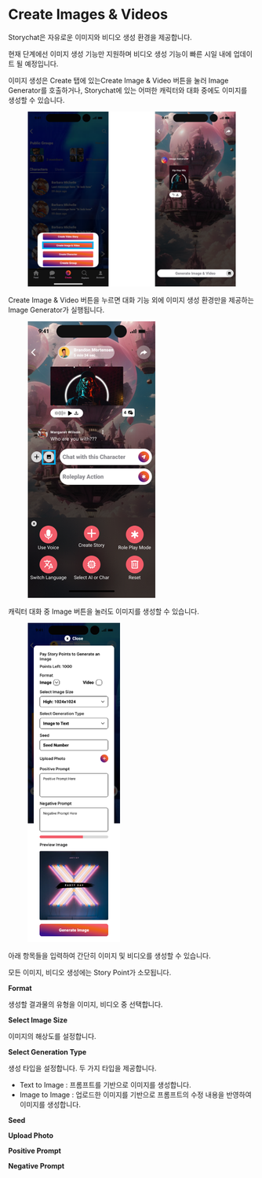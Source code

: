# Create Images & Videos

Storychat은 자유로운 이미지와 비디오 생성 환경을 제공합니다.

현재 단계에선 이미지 생성 기능만 지원하며 비디오 생성 기능이 빠른 시일 내에 업데이트 될 예정입니다.

이미지 생성은 Create 탭에 있는Create Image & Video 버튼을 눌러 Image Generator를 호출하거나, Storychat에 있는 어떠한 캐릭터와 대화 중에도 이미지를 생성할 수 있습니다.

<figure><img src="../.gitbook/assets/image (15).png" alt=""><figcaption></figcaption></figure>

Create Image & Video 버튼을 누르면 대화 기능 외에 이미지 생성 환경만을 제공하는 Image Generator가 실행됩니다.



<figure><img src="../.gitbook/assets/image (16).png" alt="" width="260"><figcaption></figcaption></figure>

캐릭터 대화 중 Image 버튼을 눌러도 이미지를 생성할 수 있습니다.





<figure><img src="../.gitbook/assets/image (17).png" alt="" width="188"><figcaption></figcaption></figure>

아래 항목들을 입력하여 간단히 이미지 및 비디오를 생성할 수 있습니다.

모든 이미지, 비디오 생성에는 Story Point가 소모됩니다.



**Format**

생성할 결과물의 유형을 이미지, 비디오 중 선택합니다.



**Select Image Size**

이미지의 해상도를 설정합니다.



**Select Generation Type**

생성 타입을 설정합니다. 두 가지 타입을 제공합니다.

* Text to Image : 프롬프트를 기반으로 이미지를 생성합니다.
* Image to Image : 업로드한 이미지를 기반으로 프롬프트의 수정 내용을 반영하여 이미지를 생성합니다.



**Seed**





**Upload Photo**



**Positive Prompt**



**Negative Prompt**

